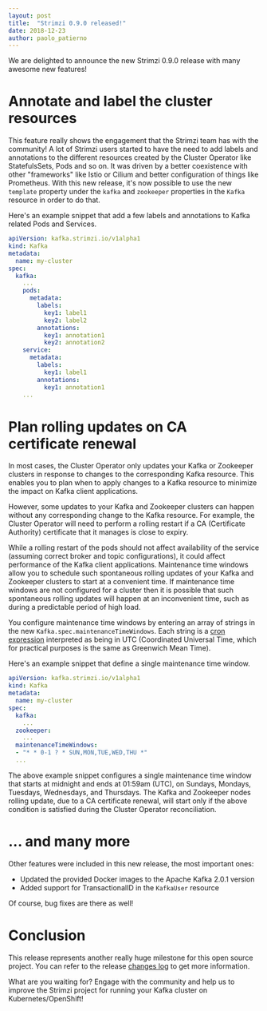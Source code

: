 ```yaml
---
layout: post
title:  "Strimzi 0.9.0 released!"
date: 2018-12-23
author: paolo_patierno
---
```


We are delighted to announce the new Strimzi 0.9.0 release with many awesome new features!

<!--more-->

# Annotate and label the cluster resources

This feature really shows the engagement that the Strimzi team has with the community!
A lot of Strimzi users started to have the need to add labels and annotations to the different resources created by the Cluster Operator like StatefulsSets, Pods and so on.
 It was driven by a better coexistence with other "frameworks" like Istio or Cilium and better configuration of things like Prometheus.
With this new release, it's now possible to use the new `template` property under the `kafka` and `zookeeper` properties in the `Kafka` resource in order to do that.

Here's an example snippet that add a few labels and annotations to Kafka related Pods and Services.

```yaml
apiVersion: kafka.strimzi.io/v1alpha1
kind: Kafka
metadata:
  name: my-cluster
spec:
  kafka:
    ...
    pods:
      metadata:
        labels:
          key1: label1
          key2: label2
        annotations:
          key1: annotation1
          key2: annotation2
    service:
      metadata:
        labels:
          key1: label1
        annotations:
          key1: annotation1
    ...
```

# Plan rolling updates on CA certificate renewal

In most cases, the Cluster Operator only updates your Kafka or Zookeeper clusters in response to changes to the corresponding Kafka resource.
This enables you to plan when to apply changes to a Kafka resource to minimize the impact on Kafka client applications.

However, some updates to your Kafka and Zookeeper clusters can happen without any corresponding change to the Kafka resource.
For example, the Cluster Operator will need to perform a rolling restart if a CA (Certificate Authority) certificate that it manages is close to expiry.

While a rolling restart of the pods should not affect availability of the service (assuming correct broker and topic configurations), it could affect performance of the Kafka client applications.
Maintenance time windows allow you to schedule such spontaneous rolling updates of your Kafka and Zookeeper clusters to start at a convenient time.
If maintenance time windows are not configured for a cluster then it is possible that such spontaneous rolling updates will happen at an inconvenient time, such as during a predictable period of high load.

You configure maintenance time windows by entering an array of strings in the new `Kafka.spec.maintenanceTimeWindows`.
Each string is a [cron expression](http://www.quartz-scheduler.org/documentation/quartz-2.x/tutorials/crontrigger.html) interpreted as being in UTC (Coordinated Universal Time, which for practical purposes is the same as Greenwich Mean Time).

Here's an example snippet that define a single maintenance time window.

```yaml
apiVersion: kafka.strimzi.io/v1alpha1
kind: Kafka
metadata:
  name: my-cluster
spec:
  kafka:
    ...
  zookeeper:
    ...
  maintenanceTimeWindows:
  - "* * 0-1 ? * SUN,MON,TUE,WED,THU *"
  ...

```

The above example snippet configures a single maintenance time window that starts at midnight and ends at 01:59am (UTC), on Sundays, Mondays, Tuesdays, Wednesdays, and Thursdays.
The Kafka and Zookeeper nodes rolling update, due to a CA certificate renewal, will start only if the above condition is satisfied during the Cluster Operator reconciliation.

# ... and many more

Other features were included in this new release, the most important ones:

* Updated the provided Docker images to the Apache Kafka 2.0.1 version
* Added support for TransactionalID in the `KafkaUser` resource

Of course, bug fixes are there as well!

# Conclusion

This release represents another really huge milestone for this open source project.
You can refer to the release [changes log](https://github.com/strimzi/strimzi/releases/tag/0.9.0) to get more information.

What are you waiting for? Engage with the community and help us to improve the Strimzi project for running your Kafka cluster on Kubernetes/OpenShift!
